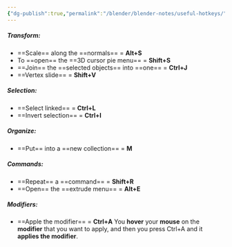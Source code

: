```yaml
---
{"dg-publish":true,"permalink":"/blender/blender-notes/useful-hotkeys/","noteIcon":""}
---
```


##### Transform:
- ==Scale== along the ==normals== = **Alt+S**
- To ==open== the ==3D cursor pie menu== = **Shift+S**
- ==Join== the ==selected objects== into ==one== = **Ctrl+J** 
- ==Vertex slide== = **Shift+V** 

##### Selection:
- ==Select linked== = **Ctrl+L**
- ==Invert selection== = **Ctrl+I**

##### Organize:
- ==Put== into a ==new collection== = **M**

##### Commands:
- ==Repeat== a ==command== = **Shift+R**
- ==Open== the ==extrude menu== = **Alt+E**

##### Modifiers:
- ==Apple the modifier== = **Ctrl+A**
	You **hover** your **mouse** on the **modifier** that you want to apply, and then you press Ctrl+A and it **applies the modifier**.

